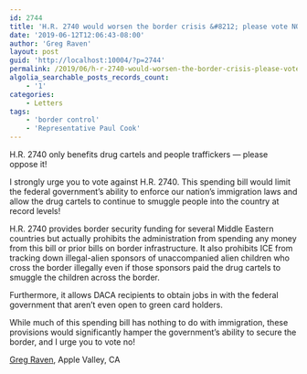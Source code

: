 ```yaml
---
id: 2744
title: 'H.R. 2740 would worsen the border crisis &#8212; please vote NO!'
date: '2019-06-12T12:06:43-08:00'
author: 'Greg Raven'
layout: post
guid: 'http://localhost:10004/?p=2744'
permalink: /2019/06/h-r-2740-would-worsen-the-border-crisis-please-vote-no/
algolia_searchable_posts_records_count:
    - '1'
categories:
    - Letters
tags:
    - 'border control'
    - 'Representative Paul Cook'
---
```


H.R. 2740 only benefits drug cartels and people traffickers — please oppose it!

I strongly urge you to vote against H.R. 2740. This spending bill would limit the federal government’s ability to enforce our nation’s immigration laws and allow the drug cartels to continue to smuggle people into the country at record levels!

H.R. 2740 provides border security funding for several Middle Eastern countries but actually prohibits the administration from spending any money from this bill or prior bills on border infrastructure. It also prohibits ICE from tracking down illegal-alien sponsors of unaccompanied alien children who cross the border illegally even if those sponsors paid the drug cartels to smuggle the children across the border.

Furthermore, it allows DACA recipients to obtain jobs in with the federal government that aren’t even open to green card holders.

While much of this spending bill has nothing to do with immigration, these provisions would significantly hamper the government’s ability to secure the border, and I urge you to vote no!

[Greg Raven](https://www.gregraven.org/), Apple Valley, CA